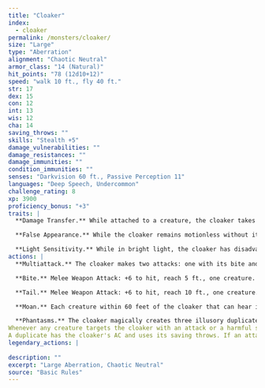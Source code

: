 ```yaml
---
title: "Cloaker"
index:
  - cloaker
permalink: /monsters/cloaker/
size: "Large"
type: "Aberration"
alignment: "Chaotic Neutral"
armor_class: "14 (Natural)"
hit_points: "78 (12d10+12)"
speed: "walk 10 ft., fly 40 ft."
str: 17
dex: 15
con: 12
int: 13
wis: 12
cha: 14
saving_throws: ""
skills: "Stealth +5"
damage_vulnerabilities: ""
damage_resistances: ""
damage_immunities: ""
condition_immunities: ""
senses: "Darkvision 60 ft., Passive Perception 11"
languages: "Deep Speech, Undercommon"
challenge_rating: 8
xp: 3900
proficiency_bonus: "+3"
traits: |
  **Damage Transfer.** While attached to a creature, the cloaker takes only half the damage dealt to it (rounded down). and that creature takes the other half.

  **False Appearance.** While the cloaker remains motionless without its underside exposed, it is indistinguishable from a dark leather cloak.

  **Light Sensitivity.** While in bright light, the cloaker has disadvantage on attack rolls and Wisdom (Perception) checks that rely on sight.
actions: |
  **Multiattack.** The cloaker makes two attacks: one with its bite and one with its tail.

  **Bite.** Melee Weapon Attack: +6 to hit, reach 5 ft., one creature. Hit: 10 (2d6 + 3) piercing damage, and if the target is Large or smaller, the cloaker attaches to it. If the cloaker has advantage against the target, the cloaker attaches to the target's head, and the target is blinded and unable to breathe while the cloaker is attached. While attached, the cloaker can make this attack only against the target and has advantage on the attack roll. The cloaker can detach itself by spending 5 feet of its movement. A creature, including the target, can take its action to detach the cloaker by succeeding on a DC 16 Strength check.

  **Tail.** Melee Weapon Attack: +6 to hit, reach 10 ft., one creature. Hit: 7 (1d8 + 3) slashing damage.

  **Moan.** Each creature within 60 feet of the cloaker that can hear its moan and that isn't an aberration must succeed on a DC 13 Wisdom saving throw or become frightened until the end of the cloaker's next turn. If a creature's saving throw is successful, the creature is immune to the cloaker's moan for the next 24 hours.

  **Phantasms.** The cloaker magically creates three illusory duplicates of itself if it isn't in bright light. The duplicates move with it and mimic its actions, shifting position so as to make it impossible to track which cloaker is the real one. If the cloaker is ever in an area of bright light, the duplicates disappear.
Whenever any creature targets the cloaker with an attack or a harmful spell while a duplicate remains, that creature rolls randomly to determine whether it targets the cloaker or one of the duplicates. A creature is unaffected by this magical effect if it can't see or if it relies on senses other than sight.
A duplicate has the cloaker's AC and uses its saving throws. If an attack hits a duplicate, or if a duplicate fails a saving throw against an effect that deals damage, the duplicate disappears.  
legendary_actions: |
  
description: ""
excerpt: "Large Aberration, Chaotic Neutral"
source: "Basic Rules"
---
```

